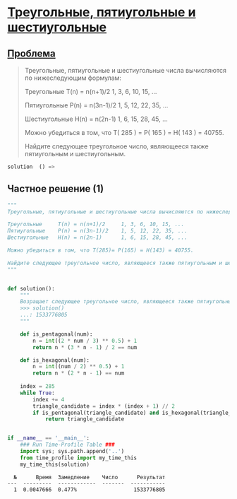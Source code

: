 # [Треугольные, пятиугольные и шестиугольные](TODO)

                   
## [Проблема](https://euler.jakumo.org/problems/view/45.html)


>Треугольные, пятиугольные и шестиугольные числа вычисляются по нижеследующим формулам:
>
>Треугольные	T(n) = n(n+1)/2 	1, 3, 6, 10, 15, ...
>
>Пятиугольные	P(n) = n(3n-1)/2 	1, 5, 12, 22, 35, ...
>
>Шестиугольные	H(n) = n(2n-1) 	 	1, 6, 15, 28, 45, ...
>
>Можно убедиться в том, что T( 285 ) = P( 165 ) = H( 143 ) = 40755.
>
>
> Найдите следующее треугольное число, являющееся также пятиугольным и шестиугольным.
                                        
``` python
solution  () => 
```

## Частное решение (1)


```python
"""
Треугольные, пятиугольные и шестиугольные числа вычисляются по нижеследующим формулам:

Треугольные	 	T(n) = n(n+1)/2 	1, 3, 6, 10, 15, ...
Пятиугольные	P(n) = n(3n-1)/2 	1, 5, 12, 22, 35, ...
Шестиугольные	H(n) = n(2n-1) 	 	1, 6, 15, 28, 45, ...

Можно убедиться в том, что T(285)= P(165) = H(143) = 40755.

Найдите следующее треугольное число, являющееся также пятиугольным и шестиугольным.
"""


def solution():
    """
    Возращает следующее треугольное число, являющееся также пятиугольным и шестиугольным.
    >>> solution()
    ...: 1533776805
    """

    def is_pentagonal(num):
        n = int((2 * num / 3) ** 0.5) + 1
        return n * (3 * n - 1) / 2 == num

    def is_hexagonal(num):
        n = int((num / 2) ** 0.5) + 1
        return n * (2 * n - 1) == num
    
    index = 285
    while True:
        index += 4
        triangle_candidate = index * (index + 1) // 2
        if is_pentagonal(triangle_candidate) and is_hexagonal(triangle_candidate):
            return triangle_candidate


if __name__ == '__main__':
    ### Run Time-Profile Table ###
    import sys; sys.path.append('..')
    from time_profile import my_time_this
    my_time_this(solution)

```

```text
  №      Время  Замедление    Число      Результат
---  ---------  ------------  -------  -----------
  1  0.0047666  0.477%                  1533776805
```